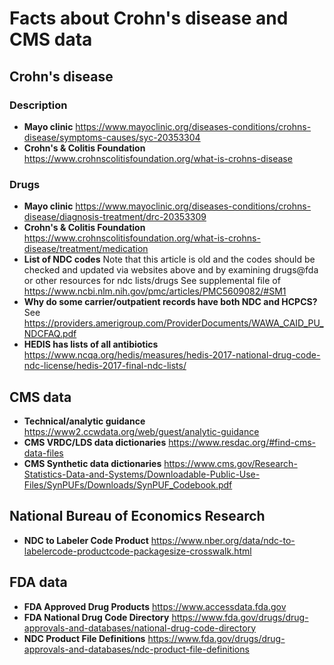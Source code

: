 # Facts about Crohn's disease and CMS data

## Crohn's disease

### Description
- **Mayo clinic** https://www.mayoclinic.org/diseases-conditions/crohns-disease/symptoms-causes/syc-20353304   
- **Crohn's & Colitis Foundation** https://www.crohnscolitisfoundation.org/what-is-crohns-disease   

### Drugs
- **Mayo clinic** https://www.mayoclinic.org/diseases-conditions/crohns-disease/diagnosis-treatment/drc-20353309   
- **Crohn's & Colitis Foundation** https://www.crohnscolitisfoundation.org/what-is-crohns-disease/treatment/medication    
- **List of NDC codes** Note that this article is old and the codes should be checked and updated via websites above and by examining drugs@fda or other resources for ndc lists/drugs
    See supplemental file of https://www.ncbi.nlm.nih.gov/pmc/articles/PMC5609082/#SM1
- **Why do some carrier/outpatient records have both NDC and HCPCS?** See https://providers.amerigroup.com/ProviderDocuments/WAWA_CAID_PU_NDCFAQ.pdf
- **HEDIS has lists of all antibiotics** https://www.ncqa.org/hedis/measures/hedis-2017-national-drug-code-ndc-license/hedis-2017-final-ndc-lists/
    
## CMS data
- **Technical/analytic guidance** https://www2.ccwdata.org/web/guest/analytic-guidance   
- **CMS VRDC/LDS data dictionaries** https://www.resdac.org/#find-cms-data-files
- **CMS Synthetic data dictionaries** https://www.cms.gov/Research-Statistics-Data-and-Systems/Downloadable-Public-Use-Files/SynPUFs/Downloads/SynPUF_Codebook.pdf

## National Bureau of Economics Research
- **NDC to Labeler Code Product** https://www.nber.org/data/ndc-to-labelercode-productcode-packagesize-crosswalk.html

## FDA data
- **FDA Approved Drug Products** https://www.accessdata.fda.gov
- **FDA National Drug Code Directory**  https://www.fda.gov/drugs/drug-approvals-and-databases/national-drug-code-directory
- **NDC Product File Definitions** https://www.fda.gov/drugs/drug-approvals-and-databases/ndc-product-file-definitions

